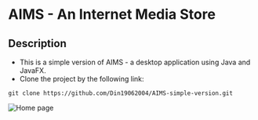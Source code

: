 # AIMS - An Internet Media Store
## Description
- This is a simple version of AIMS - a desktop application using Java and JavaFX.
- Clone the project by the following link:
```
git clone https://github.com/Din19062004/AIMS-simple-version.git
```
![Home page](https://imgur.com/1ZCFQI5.png)
